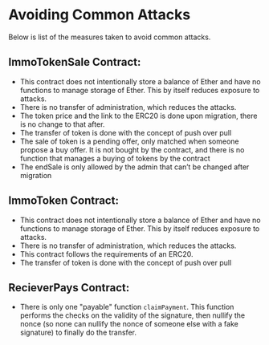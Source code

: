 # Avoiding Common Attacks

Below is list of the measures taken to avoid common attacks.

## ImmoTokenSale Contract:

- This contract does not intentionally store a balance of Ether and have no functions to manage storage of Ether. This by itself reduces exposure to attacks.
- There is no transfer of administration, which reduces the attacks.
- The token price and the link to the ERC20 is done upon migration, there is no change to that after.
- The transfer of token is done with the concept of push over pull
- The sale of token is a pending offer, only matched when someone propose a buy offer. It is not bought by the contract, and there is no function that manages a buying of tokens by the contract
- The endSale is only allowed by the admin that can’t be changed after migration

## ImmoToken Contract:

- This contract does not intentionally store a balance of Ether and have no functions to manage storage of Ether. This by itself reduces exposure to attacks.
- There is no transfer of administration, which reduces the attacks.
- This contract follows the requirements of an ERC20.
- The transfer of token is done with the concept of push over pull

## RecieverPays Contract:

- There is only one "payable" function `claimPayment`. This function performs the checks on the validity of the signature, then nullify the nonce (so none can nullify the nonce of someone else with a fake signature) to finally do the transfer.
